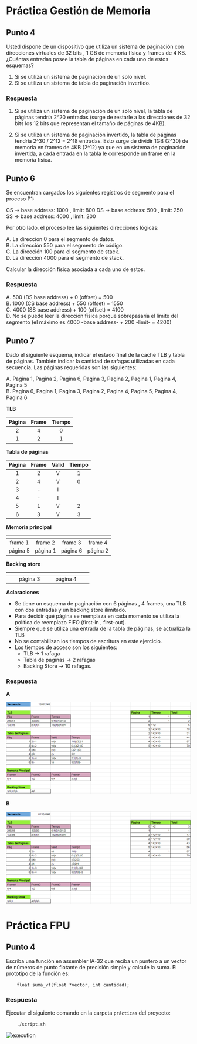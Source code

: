 # Práctica Gestión de Memoria

## Punto 4

Usted dispone de un dispositivo que utiliza un sistema de paginación con direcciones
virtuales de 32 bits , 1 GB de memoria física y frames de 4 KB. ¿Cuántas entradas posee la
tabla de páginas en cada uno de estos esquemas?

1. Si se utiliza un sistema de paginación de un solo nivel.
2. Si se utiliza un sistema de tabla de paginación invertido.

### Respuesta

1. Si se utiliza un sistema de paginación de un solo nivel, la tabla de páginas tendría 2^20 entradas (surge de restarle a las direcciones de 32 bits los 12 bits que representan el tamaño de páginas de 4KB).

2. Si se utiliza un sistema de paginación invertido, la tabla de páginas tendría 2^30 / 2^12 = 2^18 entradas. Esto surge de dividir 1GB (2^30) de memoria en frames de 4KB (2^12) ya que en un sistema de paginación invertida, a cada entrada en la tabla le corresponde un frame en la memoria física.

## Punto 6

Se encuentran cargados los siguientes registros de segmento para el proceso P1:

CS -> base address: 1000 , limit: 800
DS -> base address: 500 , limit: 250
SS -> base address: 4000 , limit: 200

Por otro lado, el proceso lee las siguientes direcciones lógicas:

A. La dirección 0 para el segmento de datos.<br>
B. La dirección 550 para el segmento de código.<br>
C. La dirección 100 para el segmento de stack.<br>
D. La dirección 4000 para el segmento de stack.

Calcular la dirección física asociada a cada uno de estos.

### Respuesta

A. 500 (DS base address) + 0 (offset) = 500<br>
B. 1000 (CS base address) + 550 (offset) = 1550<br>
C. 4000 (SS base address) + 100 (offset) = 4100<br>
D. No se puede leer la dirección física porque sobrepasaría el límite del segmento (el máximo es 4000 -base address- + 200 -limit- = 4200)

## Punto 7

Dado el siguiente esquema, indicar el estado final de la cache TLB y tabla de páginas.
También indicar la cantidad de rafagas utilizadas en cada secuencia.
Las páginas requeridas son las siguientes:

A. Pagina 1, Pagina 2, Pagina 6, Pagina 3, Pagina 2, Pagina 1, Pagina 4, Pagina 5<br>
B. Pagina 6, Pagina 1, Pagina 3, Pagina 2, Pagina 4, Pagina 5, Pagina 4, Pagina 6

**TLB**

| Página | Frame | Tiempo |
|  :---: | :---: | :---:  |
|    2   |   4   |   0    |
|    1   |   2   |   1    |

**Tabla de páginas**

| Página | Frame | Valid  | Tiempo |
|  :---: | :---: | :---:  | :---:  |
|    1   |   2   |   V    |   1    |
|    2   |   4   |   V    |   0    |
|    3   |   -   |   I    |        |
|    4   |   -   |   I    |        |
|    5   |   1   |   V    |   2    |
|    6   |   3   |   V    |   3    |

**Memoria principal**

|<!-- -->   |<!-- -->   |<!-- -->   |<!-- -->   |
|   :---:   |   :---:   |   :---:   |   :---:   |
|  frame 1  |  frame 2  |  frame 3  |  frame 4  |
| página 5  | página 1  | página 6  | página 2  |

**Backing store**

|<!-- -->   | <!-- -->   | <!-- -->   | <!-- -->   | <!-- -->   | <!-- -->   | <!-- -->   | <!-- -->   |
|   :---:   |   :---:   |   :---:   |   :---:   |   :---:   |   :---:   |   :---:   |   :---:   |
|<!-- -->   | <!-- -->   |  página 3  | <!-- -->   | <!-- -->   |  página 4  | <!-- -->   | <!-- -->   |

**Aclaraciones**

- Se tiene un esquema de paginación con 6 páginas , 4 frames, una TLB con dos
entradas y un backing store ilimitado.
- Para decidir qué página se reemplaza en cada momento se utiliza la política de
reemplazo FIFO (first-in , first-out).
- Siempre que se utiliza una entrada de la tabla de páginas, se actualiza la TLB
- No se contabilizan los tiempos de escritura en este ejercicio.
- Los tiempos de acceso son los siguientes:
    - TLB -> 1 rafaga
    - Tabla de paginas -> 2 rafagas
    - Backing Store -> 10 rafagas.

### Respuesta

**A**

![Primera Parte](../images/Práctica&#32;Gestión&#32;de&#32;Memoria&#32;-&#32;Punto&#32;7&#32;-&#32;Primera&#32;Parte.png)

**B**

![Segunda Parte](../images/Práctica&#32;Gestión&#32;de&#32;Memoria&#32;-&#32;Punto&#32;7&#32;-&#32;Segunda&#32;Parte.png)

# Práctica FPU

## Punto 4

Escriba una función en assembler IA-32 que reciba un puntero a un vector de números de punto flotante de precisión simple y calcule la suma. El prototipo de la función es:
```
    float suma_vf(float *vector, int cantidad);
```

### Respuesta

Ejecutar el siguiente comando en la carpeta `prácticas` del proyecto:
```
    ./script.sh
```

![execution](../images/Práctica&#32;FPU&#32;-&#32;Punto&#32;4.png)